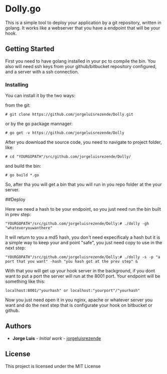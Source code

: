 # Dolly.go

This is a simple tool to deploy your application by a git repository, written in golang. It works like a webserver that you have a endpoint that will be your hook.

## Getting Started

First you need to have golang installed in your pc to compile the bin. You also will need ssh keys from your github/bitbucket repository configured, and a server with a ssh connection.


### Installing

You can install it by the two ways:

from the git:
```
# git clone https://github.com/jorgeluisrezende/Dolly.git
```

or by the go package mannager: 

```
# go get -v https://github.com/jorgeluisrezende/Dolly
```
After you download the source code, you need to navigate to project folder, like:

```
# cd "YOURGOPATH"/src/github.com/jorgeluisrezende/Dolly/
```
and build the bin:

```
# go build *.go
```

So, after tha you will get a bin that you will run in you repo folder at the your server.

##Deploy

Here we need a hash to be your endpoint, so you just need run the bin built in prev step:

```
"YOURGOPATH"/src/github.com/jorgeluisrezende/Dolly:# ./dolly -gh "whateveryouwanthere"
```
It will return to you a md5 hash, you don't need expecificaly a hash but it is a simple way to keep your and point "safe", you just need copy to use in the next step:

```
"YOURGOPATH"/src/github.com/jorgeluisrezende/Dolly:# ./dolly -s -p "a port that you want" -hash "you hash got at the prev step" &
```
With that you will get up your hook server in the background, if you dont want to put a port the server will run at the 8001 port. Your endpoint will be something like this:

```
localhost:8001/"yourhash" or localhost:"yourport"/"yourhash"
```
Now you just need open it in you nginx, apache or whatever server you want and do the next step that is configurate your hook on bitbucket or github.

## Authors

* **Jorge Luis** - *Initial work* - [jorgeluisrezende](https://github.com/jorgeluisrezende)

## License

This project is licensed under the MIT License 
